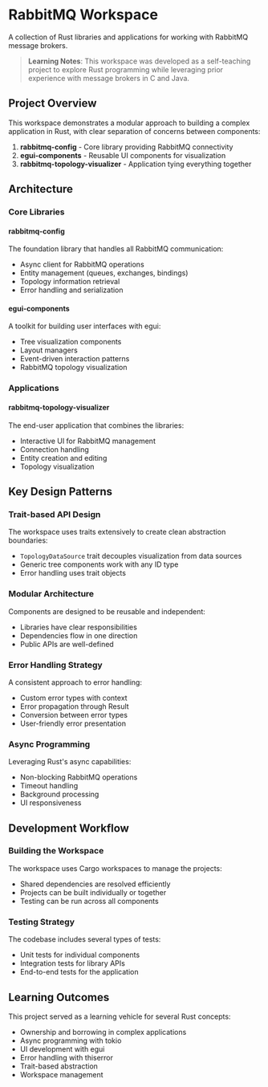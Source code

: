 # RabbitMQ Workspace

A collection of Rust libraries and applications for working with RabbitMQ message brokers.

> **Learning Notes**: This workspace was developed as a self-teaching project to explore Rust programming while leveraging prior experience with message brokers in C and Java.

## Project Overview

This workspace demonstrates a modular approach to building a complex application in Rust, with clear separation of concerns between components:

1. **rabbitmq-config** - Core library providing RabbitMQ connectivity
2. **egui-components** - Reusable UI components for visualization
3. **rabbitmq-topology-visualizer** - Application tying everything together

## Architecture

### Core Libraries

#### rabbitmq-config

The foundation library that handles all RabbitMQ communication:
- Async client for RabbitMQ operations
- Entity management (queues, exchanges, bindings)
- Topology information retrieval
- Error handling and serialization

#### egui-components

A toolkit for building user interfaces with egui:
- Tree visualization components
- Layout managers
- Event-driven interaction patterns
- RabbitMQ topology visualization

### Applications

#### rabbitmq-topology-visualizer

The end-user application that combines the libraries:
- Interactive UI for RabbitMQ management
- Connection handling
- Entity creation and editing
- Topology visualization

## Key Design Patterns

### Trait-based API Design

The workspace uses traits extensively to create clean abstraction boundaries:
- `TopologyDataSource` trait decouples visualization from data sources
- Generic tree components work with any ID type
- Error handling uses trait objects

### Modular Architecture

Components are designed to be reusable and independent:
- Libraries have clear responsibilities
- Dependencies flow in one direction
- Public APIs are well-defined

### Error Handling Strategy

A consistent approach to error handling:
- Custom error types with context
- Error propagation through Result
- Conversion between error types
- User-friendly error presentation

### Async Programming

Leveraging Rust's async capabilities:
- Non-blocking RabbitMQ operations
- Timeout handling
- Background processing
- UI responsiveness

## Development Workflow

### Building the Workspace

The workspace uses Cargo workspaces to manage the projects:
- Shared dependencies are resolved efficiently
- Projects can be built individually or together
- Testing can be run across all components

### Testing Strategy

The codebase includes several types of tests:
- Unit tests for individual components
- Integration tests for library APIs
- End-to-end tests for the application

## Learning Outcomes

This project served as a learning vehicle for several Rust concepts:
- Ownership and borrowing in complex applications
- Async programming with tokio
- UI development with egui
- Error handling with thiserror
- Trait-based abstraction
- Workspace management